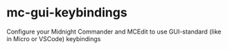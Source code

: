 # mc-gui-keybindings
 Configure your Midnight Commander and MCEdit to use GUI-standard (like in Micro or VSCode) keybindings
